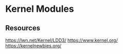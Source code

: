 # Kernel Modules
## Resources
https://lwn.net/Kernel/LDD3/
https://www.kernel.org/
https://kernelnewbies.org/
